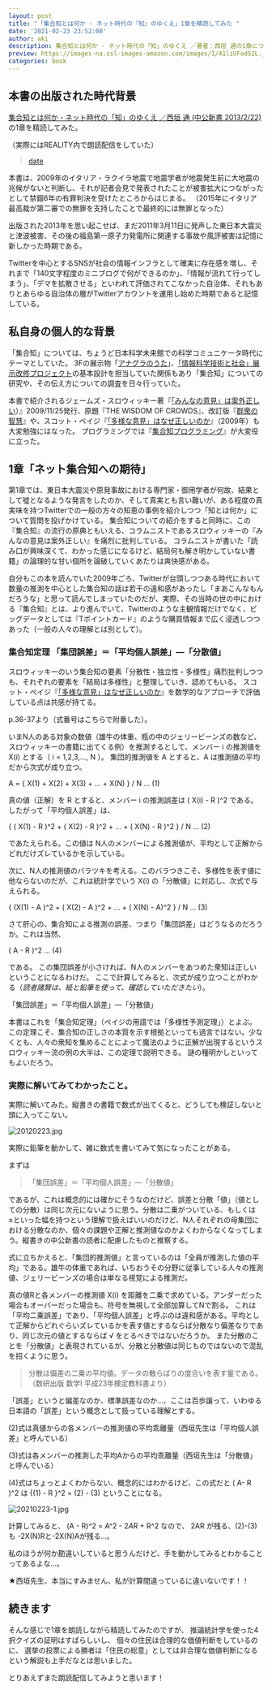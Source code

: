 ```yaml
---
layout: post
title: "「集合知とは何か - ネット時代の『知』のゆくえ」1章を精読してみた "
date: '2021-02-23 23:52:00'
author: aki
description: 集合知とは何か - ネット時代の「知」のゆくえ ／著者：西垣 通の1章について精読してみた感想です。
preview: https://images-na.ssl-images-amazon.com/images/I/41liUFod52L._SX312_BO1,204,203,200_.jpg
categories: book
---
```


## 本書の出版された時代背景

[集合知とは何か - ネット時代の「知」のゆくえ ／西垣 通 (中公新書 2013/2/22)](https://www.amazon.co.jp/%E9%9B%86%E5%90%88%E7%9F%A5%E3%81%A8%E3%81%AF%E4%BD%95%E3%81%8B-%E3%83%8D%E3%83%83%E3%83%88%E6%99%82%E4%BB%A3%E3%81%AE%E3%80%8C%E7%9F%A5%E3%80%8D%E3%81%AE%E3%82%86%E3%81%8F%E3%81%88-%E4%B8%AD%E5%85%AC%E6%96%B0%E6%9B%B8-%E8%A5%BF%E5%9E%A3-%E9%80%9A/dp/4121022033?tag=amazonas-22)の1章を精読してみた。

（実際にはREALITY内で朗読配信をしていた）

<blockquote class="twitter-tweet" data-width="550" data-dnt="true"><p lang="ja" dir="ltr"></p><a href="https://twitter.com/o_ob/status/1364076757381386240?s=20">date</a></blockquote>



本書は、2009年のイタリア・ラクイラ地震で地震学者が地震発生前に大地震の兆候がないと判断し、それが記者会見で発表されたことが被害拡大につながったとして禁錮6年の有罪判決を受けたところからはじまる。
（2015年にイタリア最高裁が第二審での無罪を支持したことで最終的には無罪となった）

出版された2013年を思い起こせば、まだ2011年3月11日に発声した東日本大震災と津波被害、その後の福島第一原子力発電所に関連する事故や風評被害は記憶に新しかった時期である。

Twitterを中心とするSNSが社会の情報インフラとして確実に存在感を増し、それまで「140文字程度のミニブログで何ができるのか」、「情報が流れて行ってしまう」、「デマを拡散させる」といわれて評価されてこなかった自治体、それもありとあらゆる自治体の層がTwitterアカウントを運用し始めた時期であると記憶している。

## 私自身の個人的な背景

「集合知」については、ちょうど日本科学未来館での科学コミュニケータ時代にテーマとしていた。
3Fの展示物「[アナグラのうた](https://www.youtube.com/watch?v=75jA7F8AXC4)」、[「情報科学技術と社会」展示改修プロジェクト](https://www.miraikan.jst.go.jp/sp/anagura/sp/making_team.html)の基本設計を担当していた関係もあり「集合知」についての研究や、その伝え方についての調査を日々行っていた。

本書で紹介されるジェームズ・スロウィッキー著『[「みんなの意見」は案外正しい](https://www.amazon.co.jp/%E3%80%8C%E3%81%BF%E3%82%93%E3%81%AA%E3%81%AE%E6%84%8F%E8%A6%8B%E3%80%8D%E3%81%AF%E6%A1%88%E5%A4%96%E6%AD%A3%E3%81%97%E3%81%84-%E8%A7%92%E5%B7%9D%E6%96%87%E5%BA%AB-%E3%82%B8%E3%82%A7%E3%83%BC%E3%83%A0%E3%82%BA%E3%83%BB%E3%82%B9%E3%83%AD%E3%82%A6%E3%82%A3%E3%83%83%E3%82%AD%E3%83%BC/dp/4042977014/ref=pd_sbs_1?tag=amazonas-22)）』2009/11/25発行、原題『THE WISDOM OF CROWDS』、改訂版『[群衆の智慧](https://www.amazon.co.jp/%E7%BE%A4%E8%A1%86%E3%81%AE%E6%99%BA%E6%85%A7-%E8%A7%92%E5%B7%9DEPUB%E9%81%B8%E6%9B%B8-%E3%82%B8%E3%82%A7%E3%83%BC%E3%83%A0%E3%82%BA%E3%83%BB%E3%82%B9%E3%83%AD%E3%82%A6%E3%82%A3%E3%83%83%E3%82%AD%E3%83%BC/dp/4040800117/ref=pd_sbs_5?tag=amazonas-22)』や、スコット・ペイジ『[「多様な意見」はなぜ正しいのか](https://www.amazon.co.jp/%E3%80%8C%E5%A4%9A%E6%A7%98%E3%81%AA%E6%84%8F%E8%A6%8B%E3%80%8D%E3%81%AF%E3%81%AA%E3%81%9C%E6%AD%A3%E3%81%97%E3%81%84%E3%81%AE%E3%81%8B-%E3%82%B9%E3%82%B3%E3%83%83%E3%83%88%E3%83%BB%E3%83%9A%E3%82%A4%E3%82%B8/dp/4822246000?tag=amazonas-22)』（2009年）も大変勉強にはなった。
プログラミングでは『[集合知プログラミング](https://www.amazon.co.jp/%E9%9B%86%E5%90%88%E7%9F%A5%E3%83%97%E3%83%AD%E3%82%B0%E3%83%A9%E3%83%9F%E3%83%B3%E3%82%B0-Toby-Segaran/dp/4873113644?tag=amazonas-22)』が大変役に立った。

## 1章「ネット集合知への期待」
第1章では、東日本大震災や原発事故における専門家・御用学者が何故、結果として噓となるような発言をしたのか、そして真実とも言い難いが、ある程度の真実味を持つTwitterでの一般の方々の知恵の事例を紹介しつつ「知とは何か」について質問を投げかけている。
集合知についての紹介をすると同時に、この『集合知』の流行の原典ともいえる、コラムニストであるスロウィッキーの『みんなの意見は案外正しい』を痛烈に批判している。
コラムニストが書いた「読み口が興味深くて、わかった感じになるけど、結局何も解き明かしていない書籍」の論理的な甘い個所を論破していくあたりは爽快感がある。

自分もこの本を読んでいた2009年ごろ、Twitterが台頭しつつある時代において数量の推測を中心とした集合知の話は若干の違和感があったし「まあこんなもんだろうな」と思って読んでしまっていたのだが、実際、その当時の世の中における『集合知』とは、より進んでいて、Twitterのような主観情報だけでなく、ビッグデータとしては『Tポイントカード』のような購買情報まで広く浸透しつつあった（一般の人々の理解とは別として）。

### 集合知定理 「集団誤差」＝「平均個人誤差」―「分散値」

スロウィッキーのいう集合知の要素「分散性・独立性・多様性」痛烈批判しつつも、それぞれの要素を「結局は多様性」と整理していき、認めてもいる。
スコット・ペイジ『[「多様な意見」はなぜ正しいのか](https://www.amazon.co.jp/%E3%80%8C%E5%A4%9A%E6%A7%98%E3%81%AA%E6%84%8F%E8%A6%8B%E3%80%8D%E3%81%AF%E3%81%AA%E3%81%9C%E6%AD%A3%E3%81%97%E3%81%84%E3%81%AE%E3%81%8B-%E3%82%B9%E3%82%B3%E3%83%83%E3%83%88%E3%83%BB%E3%83%9A%E3%82%A4%E3%82%B8/dp/4822246000?tag=amazonas-22)』を数学的なアプローチで評価している点は共感が持てる。

p.36-37より（式番号はこちらで附番した）。

いまN人のある対象の数値（雄牛の体重、瓶の中のジェリービーンズの数など、スロウィッキーの書籍に出てくる例）を推測するとして、メンバー i の推測値を X(i) とする（ i = 1,2,3,..., N ）。
集団的推測値を A とすると、A は推測値の平均だから次式が成り立つ。

 A = { X(1) + X(2) + X(3) + ... + X(N) } / N … (1)

真の値（正解）を R とすると、メンバー i の推測誤差は ( X(i) - R )^2 である。したがって「平均個人誤差」は、

 { ( X(1) - R )^2  + ( X(2) - R )^2  + ... + ( X(N) - R )^2 } / N … (2)

であたえられる。この値は N人のメンバーによる推測値が、平均として正解からどれだけズレているかを示している。

次に、N人の推測値のバラツキを考える。このバラつきこそ、多様性を表す値に他ならないのだが、これは統計学でいう X(i) の「分散値」に対応し、次式で与えられる。

 { (X(1) - A )^2 + ( X(2) - A )^2 + ... + ( X(N) - A)^2 } / N … (3)

さて肝心の、集合知による推測の誤差、つまり「集団誤差」はどうなるのだろうか。これは当然、

 ( A - R )^2 … (4)

である。
この集団誤差が小さければ、N人のメンバーをあつめた衆知は正しいということになるわけだ。
ここで計算してみると、次式が成り立つことがわかる（_読者諸賢は、紙と鉛筆を使って、確認していただきたい_）。

「集団誤差」＝「平均個人誤差」―「分散値」

本書はこれを「集合知定理」（ペイジの用語では「多様性予測定理」）とよぶ。
この定理こそ、集合知の正しさの本質を示す根拠といっても過言ではない。少なくとも、人々の衆知を集めることによって魔法のように正解が出現するというスロウィッキー流の例の大半は、この定理で説明できる。
謎の種明かしといってもよいだろう。

### 実際に解いてみてわかったこと。

実際に解いてみた。縦書きの書籍で数式が出てくると、どうしても検証しないと頭に入ってこない。


![20120223.jpg](/assets/2021/20120223.jpg)

実際に鉛筆を動かして、雑に数式を書いてみて気になったことがある。

まずは

> 「集団誤差」＝「平均個人誤差」―「分散値」

であるが、これは概念的には確かにそうなのだけど、誤差と分散「値」（値としての分散）は同じ次元にないように思う。分散は二乗がついている、もしくは±といった幅を持つという理解で扱えばいいのだけど、N人それぞれの母集団における分散なのか、個々の課題や正解と推測値なのかよくわからなくなってしまう。縦書きの中公新書の読者に配慮したものと推察する。

式に立ちかえると、「集団的推測値」と言っているのは「全員が推測した値の平均」である。雄牛の体重であれば、いちおうその分野に従事している人々の推測値、ジェリービーンズの場合は単なる視覚による推測だ。

真の値Rと各メンバーの推測値 X(i) を距離を二乗で求めている。アンダーだった場合もオーバーだった場合も、符号を無視して全部加算してNで割る。
これは「平均二乗誤差」であり、「平均個人誤差」と呼ぶのは違和感がある。平均として正解からどれぐらいズレているかを表す値とするならば分散なり偏差なりであり、同じ次元の値とするならば √ をとるべきではないだろうか。
また分散のことを「分散値」と表現されているが、分散と分散値は同じものではないので混乱を招くように思う。

> 分散は偏差の二乗の平均値。データの散らばりの度合いを表す量である。
> （数研出版 数学I 平成23年検定教科書より）

「誤差」というと偏差なのか、標準誤差なのか…、ここは百歩譲って、いわゆる日本語の「誤差」という概念として扱っている理解とする。

(2)式は真値からの各メンバーの推測値の平均乖離量（西垣先生は「平均個人誤差」と呼んでいる）

(3)式は各メンバーの推測した平均Aからの平均乖離量（西垣先生は「分散値」と呼んでいる）

(4)式はちょっとよくわからない、概念的にはわかるけど、この式だと ( A- R )^2 は  {(1) - R }^2 = (2) - (3) ということになる。

![20210223-1.jpg](/assets/2021/20210223-1.jpg)

計算してみると、
(A - R)^2 = A^2 - 2*A*R + R^2 なので、 2AR が残る、(2)-(3)も -2X(N)Rと-2X(N)Aが残る…。

私のほうが何か勘違いしていると思うんだけど、手を動かしてみるとわかることってあるよな…。

★西垣先生、本当にすみません、私が計算間違っているに違いないです！！

## 続きます

そんな感じで1章を朗読しながら精読してみたのですが、
推論統計学を使った4択クイズの証明はすばらしいし、
個々の住民は合理的な価値判断をしているのに、
選挙の投票による勝者は「住民の総意」としては非合理な価値判断になるという解説も上手だなとは思いました。

とりあえずまた朗読配信してみようと思います！
